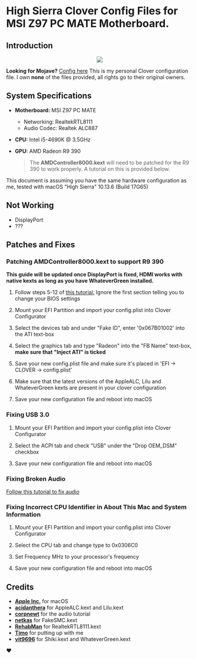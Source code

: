 # High Sierra Clover Config Files for MSI Z97 PC MATE Motherboard.

## Introduction 

<p align="center">
 <img src="https://preview.ibb.co/d9uZj8/Screen_Shot_2018_07_15_at_09_56_04.png"/>
</p>

**Looking for Mojave?** [Config here](https://github.com/willza3/z97-pcmate-mojave/blob/master/README.md)
This is my personal Clover configuration file. I own **none** of the files provided, all rights go to their original owners.

## System Specifications
- **Motherboard:** MSI Z97 PC MATE
  * Networking: RealtekRTL8111
  * Audio Codec: Realtek ALC887
  
- **CPU:** Intel i5-4690K @ 3.5GHz

- **GPU:** AMD Radeon R9 390
  > The **AMDController8000.kext** will need to be patched for the R9 390 to work properly. A tutorial on this is provided            below.
  
This document is assuming you have the same hardware configuration as me, tested with macOS "High Sierra" 10.13.6 (Build 17G65)

## Not Working

- DisplayPort 
- ???

## Patches and Fixes

### Patching AMDController8000.kext to support R9 390

**This guide will be updated once DisplayPort is fixed, HDMI works with native kexts as long as you have WhateverGreen installed.**

1. Follow steps 5-12 of [this tutorial.](https://www.tonymacx86.com/threads/guide-getting-r9-290-390-non-x-to-work-on-sierra-10-12-and-high-sierra-10-13.210574/) Ignore the first section telling you to change your BIOS settings

2. Mount your EFI Partition and import your config.plist into Clover Configurator

3. Select the devices tab and under "Fake ID", enter '0x067B01002' into the ATI text-box

4. Select the graphics tab and type "Radeon" into the "FB Name" text-box, **make sure that "Inject ATI" is ticked**

5. Save your new config.plist file and make sure it's placed in 'EFI -> CLOVER -> config.plist'

6. Make sure that the latest versions of the AppleALC, Lilu and WhateverGreen kexts are present in your clover configuration

7. Save your new configuration file and reboot into macOS

### Fixing USB 3.0

1. Mount your EFI Partition and import your config.plist into Clover Configurator

2. Select the ACPI tab and check "USB" under the "Drop OEM_DSM" checkbox

3. Save your new configuration file and reboot into macOS

### Fixing Broken Audio

[Follow this tutorial to fix audio](https://www.reddit.com/r/hackintosh/comments/4sil5p/audio_mechanic_old_patchfix_removal_applealc/)

### Fixing Incorrect CPU Identifier in About This Mac and System Information

1. Mount your EFI Partition and import your config.plist into Clover Configurator

2. Select the CPU tab and change type to 0x0306C0

3. Set Frequency MHz to your processor's frequency

4. Save your new configuration file and reboot into macOS

## Credits

- [**Apple Inc.**](https://www.github.com/apple "Apple's GitHub Repo") for macOS
- [**acidanthera**](https://www.github.com/acidanthera "acidanthera's GitHub Repo") for AppleALC.kext and Lilu.kext
- [**corpnewt**](https://github.com/corpnewt "CorpNewt's GitHub Repo") for the audio tutorial
- [**netkas**](https://www.netkas.org "netkas's Blog") for FakeSMC.kext
- [**RehabMan**](https://www.github.com/rehabman "RehabMan's GitHub Repo") for RealtekRTL8111.kext
- [**Timo**](https://www.github.com/timocapa "Timo's GitHub Repo") for putting up with me
- [**vit9696**](https://www.github.com/vit9696 "vit9696's GitHub Repo") for Shiki.kext and WhateverGreen.kext

❤️
